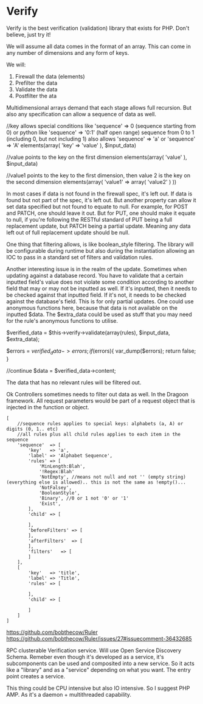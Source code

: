 Verify
======

Verify is the best verification (validation) library that exists for PHP. Don't believe, just try it!

We will assume all data comes in the format of an array. This can come in any number of dimensions and any form of keys.

We will:

1. Firewall the data (elements)
2. Prefilter the data
3. Validate the data
4. Postfilter the ata

Multidimensional arrays demand that each stage allows full recursion. But also any specification can allow a sequence of data as well.

//key allows special conditions like 'sequence'	=> 0 (sequence starting from 0) or python like 'sequence' => '0:1' (half open range) sequence from 0 to 1 (including 0, but not including 1) also allows 'sequence' => 'a' or 'sequence' => 'A'
elements(array(
	'key' => 'value'
), $input_data)

//value points to the key on the first dimension
elements(array(
	'value'
), $input_data)

//value1 points to the key to the first dimension, then value 2 is the key on the second dimension
elements(array(
	'value1'	=> array(
		'value2'
	)
))

In most cases if data is not found in the firewall spec, it's left out. If data is found but not part of the spec, it's left out. But another property can allow it set data specified but not found to equate to null.
For example, for POST and PATCH, one should leave it out. But for PUT, one should make it equate to null, if you're following the RESTful standard of PUT being a full replacement update, but PATCH being a partial update. Meaning any data left out of full replacement update should be null.

One thing that filtering allows, is like boolean_style filtering. The library will be configurable during runtime but also during the instantiation allowing an IOC to pass in a standard set of filters and validation rules.

Another interesting issue is in the realm of the update. Sometimes when updating against a database record. You have to validate that a certain inputted field's value does not violate some condition according to another field that may or may not be inputted as well. If it's inputted, then it needs to be checked against that inputted field. If it's not, it needs to be checked against the database's field. This is for only partial updates. One could use anonymous functions here, because that data is not available on the inputted $data. The $extra_data could be used as stuff that you may need for the rule's anonymous functions to utilise.

$verified_data = $this->verify->validate(array(rules), $input_data, $extra_data);

$errors = $verified_data->errors;
if($errors){
	var_dump($errors);
	return false;
}

//continue
$data = $verified_data->content;

The data that has no relevant rules will be filtered out.

Ok Controllers sometimes needs to filter out data as well.
In the Dragoon framework. All request parameters would be part of a request object that is injected in the function or object.

```
[
	//sequence rules applies to special keys: alphabets (a, A) or digits (0, 1.. etc)
	//all rules plus all child rules applies to each item in the sequence
	'sequence'	=> [
		'key'	=> 'a',
		'label'	=> 'Alphabet Sequence',
		'rules'	=> [
			'MinLength:Blah',
			'!Regex:Blah'
			'NotEmpty', //means not null and not '' (empty string) (everything else is allowed).. this is not the same as !empty()...
			'NotFalsey',
			'BooleanStyle',
			'Binary', //0 or 1 not '0' or '1'
			'Exist',
		],
		'child'	=> [

		],
		'beforeFilters'	=> [
		],
		'afterFilters'	=> [
		],
		'filters'	=> [
		]
	],
	[
		'key'	=> 'title',
		'label'	=> 'Title',
		'rules'	=> [

		],
		'child'	=> [

		]
	]
]
```

https://github.com/bobthecow/Ruler
https://github.com/bobthecow/Ruler/issues/27#issuecomment-36432685

RPC clusterable Verification service. Will use Open Service Discovery Schema.
Remeber even though it's developed as a service, it's subcomponents can be used and composited into a new service. So it acts like a "library" and as a "service" depending on what you want. The entry point creates a service.

This thing could be CPU intensive but also IO intensive. So I suggest PHP AMP. As it's a daemon + multithreaded capability.
